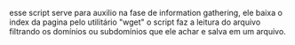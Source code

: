 esse script serve para auxilio na fase de information gathering, ele baixa o index da pagina pelo utilitário "wget" o script faz a leitura do arquivo filtrando os domínios ou subdomínios que ele achar e salva em um arquivo.
